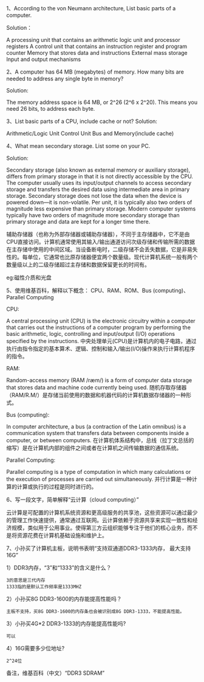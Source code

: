 1、According to the von Neumann architecture, List basic parts of a computer.

Solution：

A processing unit that contains an arithmetic logic unit and processor registers
A control unit that contains an instruction register and program counter
Memory that stores data and instructions
External mass storage
Input and output mechanisms

2、A computer has 64 MB (megabytes) of memory. How many bits are needed to address any single byte in memory?

Solution:

The memory address space is 64 MB, or 2^26 (2^6 x 2^20). This means you need 26 bits, to address each byte.
 
3、List basic parts of a CPU, include cache or not?
Solution:
    
Arithmetic/Logic Unit
Control Unit
Bus and Memory(include cache)
    
4、What mean secondary storage. List some on your PC.

Solution:

Secondary storage (also known as external memory or auxiliary storage), differs from primary storage in that it is not directly accessible by the CPU. The computer usually uses its input/output channels to access secondary storage and transfers the desired data using intermediate area in primary storage. Secondary storage does not lose the data when the device is powered down—it is non-volatile. Per unit, it is typically also two orders of magnitude less expensive than primary storage. Modern computer systems typically have two orders of magnitude more secondary storage than primary storage and data are kept for a longer time there. 

辅助存储器（也称为外部存储器或辅助存储器），不同于主存储器中，它不是由CPU直接访问。计算机通常使用其输入/输出通道访问次级存储和传输所需的数据在主存储中使用的中间区域。当设备断电时，二级存储不会丢失数据，它是非易失性的。每单位，它通常也比原存储器便宜两个数量级。现代计算机系统一般有两个数量级以上的二级存储超过主存储和数据保留更长的时间有。

eg:磁性介质和光盘

5、使用维基百科，解释以下概念： CPU、RAM、ROM、Bus (computing)、Parallel Computing 

CPU:

A central processing unit (CPU) is the electronic circuitry within a computer that carries out the instructions of a computer program by performing the basic arithmetic, logic, controlling and input/output (I/O) operations specified by the instructions. 
中央处理单元(CPU)是计算机内的电子电路，通过执行由指令指定的基本算术、逻辑、控制和输入/输出(I/O)操作来执行计算机程序的指令。

RAM:
    
Random-access memory (RAM /ræm/) is a form of computer data storage that stores data and machine code currently being used.
随机存取存储器（RAM/R.M/）是存储当前使用的数据和机器代码的计算机数据存储器的一种形式。

Bus (computing):

In computer architecture, a bus (a contraction of the Latin omnibus) is a communication system that transfers data between components inside a computer, or between computers.
在计算机体系结构中，总线（拉丁文总括的缩写）是在计算机内部的组件之间或者在计算机之间传输数据的通信系统。

Parallel Computing:

Parallel computing is a type of computation in which many calculations or the execution of processes are carried out simultaneously.
并行计算是一种计算的计算或执行的过程是同时进行的。

6、写一段文字，简单解释“云计算（cloud computing）”

云计算是可配置的计算机系统资源和更高级服务的共享池，这些资源可以通过最少的管理工作快速提供，通常通过互联网。云计算依赖于资源共享来实现一致性和经济规模，类似用于公用事业。使得第三方云组织能够专注于他们的核心业务，而不是将资源花费在计算机基础设施和维护上。


7、小孙买了计算机主板，说明书表明“支持双通道DDR3-1333内存， 最大支持16G”

1）DDR3内存，“3”和“1333”的含义是什么？

    3的意思是三代内存
    1333指的是默认工作频率是1333MHZ

2）小孙买8G DDR3-1600的内存能提高性能吗？ 

    主板不支持，买8G DDR3-1600的内存条也会被识别成8G DDR3-1333，不能提高性能。

3）小孙买4G*2 DDR3-1333的内存能提高性能吗?

    可以

4）16G需要多少位地址?

    2^24位

备注，维基百科（中文）“DDR3 SDRAM”